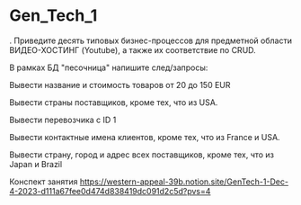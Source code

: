 # Gen_Tech_1
. Приведите десять типовых бизнес-процессов для предметной области ВИДЕО-ХОСТИНГ (Youtube), а также их соответствие по CRUD.

В рамках БД "песочница" напишите след/запросы:

Вывести название и стоимость товаров от 20 до 150 EUR 

Вывести страны поставщиков, кроме тех, что из USA.

Вывести перевозчика с ID 1

Вывести контактные имена клиентов, кроме тех, что из France и USA.

Вывести страну, город и адрес всех поставщиков, кроме тех, что из Japan и Brazil

Конспект занятия
https://western-appeal-39b.notion.site/GenTech-1-Dec-4-2023-d111a67fee0d474d838419dc091d2c5d?pvs=4 
